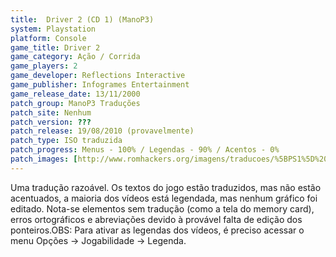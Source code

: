 ```yaml
---
title:  Driver 2 (CD 1) (ManoP3)
system: Playstation
platform: Console
game_title: Driver 2
game_category: Ação / Corrida
game_players: 2
game_developer: Reflections Interactive
game_publisher: Infogrames Entertainment
game_release_date: 13/11/2000
patch_group: ManoP3 Traduções
patch_site: Nenhum
patch_version: ???
patch_release: 19/08/2010 (provavelmente)
patch_type: ISO traduzida
patch_progress: Menus - 100% / Legendas - 90% / Acentos - 0%
patch_images: [http://www.romhackers.org/imagens/traducoes/%5BPS1%5D%20Driver%202%20-%20ManoP3%20-%201.jpg,http://www.romhackers.org/imagens/traducoes/%5BPS1%5D%20Driver%202%20-%20ManoP3%20-%202.jpg,http://www.romhackers.org/imagens/traducoes/%5BPS1%5D%20Driver%202%20-%20ManoP3%20-%203.jpg]
---
```

Uma tradução razoável. Os textos do jogo estão traduzidos, mas não estão acentuados, a maioria dos vídeos está legendada, mas nenhum gráfico foi editado. Nota-se elementos sem tradução (como a tela do memory card), erros ortográficos e abreviações devido à provável falta de edição dos ponteiros.OBS: Para ativar as legendas dos vídeos, é preciso acessar o menu Opções -> Jogabilidade -> Legenda.